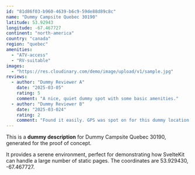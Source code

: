 ```yaml
---
id: "81d86f03-b960-4639-b6c9-59de88d89c8c"
name: "Dummy Campsite Quebec 30190"
latitude: 53.92943
longitude: -67.467727
continent: "north-america"
country: "canada"
region: "quebec"
amenities:
  - "ATV-access"
  - "RV-suitable"
images:
  - "https://res.cloudinary.com/demo/image/upload/v1/sample.jpg"
reviews:
  - author: "Dummy Reviewer A"
    date: "2025-03-05"
    rating: 5
    comment: "A nice, quiet dummy spot with some basic amenities."
  - author: "Dummy Reviewer B"
    date: "2025-03-024"
    rating: 2
    comment: "Found it easily. GPS was spot on for this dummy location."
---
```


This is a **dummy description** for Dummy Campsite Quebec 30190, generated for the proof of concept.

It provides a serene environment, perfect for demonstrating how SvelteKit can handle a large number of static pages. The coordinates are 53.929430, -67.467727.
